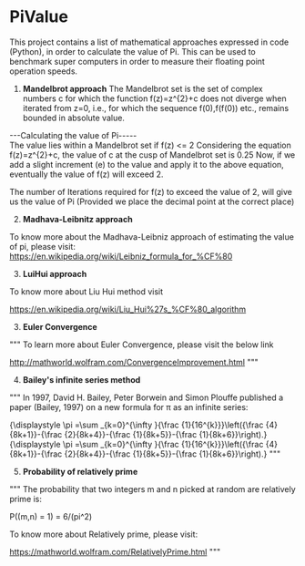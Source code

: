 # PiValue
This project contains a list of mathematical approaches expressed in code (Python), in order to calculate the value of Pi. This can be used to benchmark super computers in order to measure their floating point operation speeds.

1. <b>Mandelbrot approach</b>
The Mandelbrot set is the set of complex numbers c for which the function f(z)=z^{2}+c
does not diverge when iterated from z=0, i.e.,
for which the sequence f(0),f(f(0)) etc., remains bounded in absolute value.

---Calculating the value of Pi-----<br>
The value lies within a Mandelbrot set if f(z) <= 2
Considering the equation f(z)=z^{2}+c, the value of c at the cusp of Mandelbrot set is 0.25
Now, if we add a slight increment (e) to the value and apply it to the above equation, eventually the value of f(z)
will exceed 2.

The number of Iterations required for f(z) to exceed the value of 2, will give us the value of Pi (Provided we place
the decimal point at the correct place)

2. <b>Madhava-Leibnitz approach</b>

To know more about the Madhava-Leibniz approach of estimating the value of pi, please visit:
https://en.wikipedia.org/wiki/Leibniz_formula_for_%CF%80


3. <b>LuiHui approach</b>

To know more about Liu Hui method visit

https://en.wikipedia.org/wiki/Liu_Hui%27s_%CF%80_algorithm

3. <b>Euler Convergence</b>

"""
To learn more about Euler Convergence, please visit the below link

http://mathworld.wolfram.com/ConvergenceImprovement.html
"""

4. <b>Bailey's infinite series method</b>

"""
In 1997, David H. Bailey, Peter Borwein and Simon Plouffe published a paper (Bailey, 1997) on a new formula for π as an infinite series:

{\displaystyle \pi =\sum _{k=0}^{\infty }{\frac {1}{16^{k}}}\left({\frac {4}{8k+1}}-{\frac {2}{8k+4}}-{\frac {1}{8k+5}}-{\frac {1}{8k+6}}\right).} {\displaystyle \pi =\sum _{k=0}^{\infty }{\frac {1}{16^{k}}}\left({\frac {4}{8k+1}}-{\frac {2}{8k+4}}-{\frac {1}{8k+5}}-{\frac {1}{8k+6}}\right).}
"""

5. <b>Probability of relatively prime</b>

"""
The probability that two integers m and n picked at random are relatively prime is:

P((m,n) = 1) = 6/(pi^2)

To know more about Relatively prime, please visit:

https://mathworld.wolfram.com/RelativelyPrime.html
"""





